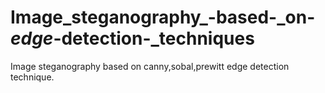 # Image_steganography_-based-_on-_edge_-detection-_techniques
Image steganography based on canny,sobal,prewitt edge detection technique.
